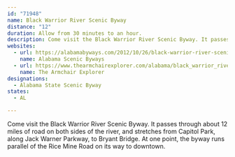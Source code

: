 ```yaml
---
id: "71948"
name: Black Warrior River Scenic Byway
distance: "12"
duration: Allow from 30 minutes to an hour.
description: Come visit the Black Warrior River Scenic Byway. It passes through about 12 miles of road on both sides of the river, and stretches from Capitol Park, along Jack Warner Parkway, to Bryant Bridge. At one point, the byway runs parallel of the Rice Mine Road on its way to downtown.
websites:
  - url: https://alabamabyways.com/2012/10/26/black-warrior-river-scenic-byway/
    name: Alabama Scenic Byways
  - url: https://www.thearmchairexplorer.com/alabama/black_warrior_river_scenic_byway.php
    name: The Armchair Explorer
designations:
  - Alabama State Scenic Byway
states:
  - AL

---
```


Come visit the Black Warrior River Scenic Byway. It passes through about 12 miles of road on both sides of the river, and stretches from Capitol Park, along Jack Warner Parkway, to Bryant Bridge. At one point, the byway runs parallel of the Rice Mine Road on its way to downtown.
